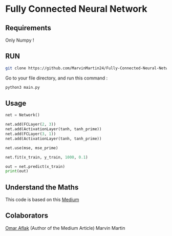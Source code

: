 # Fully Connected Neural Network
## Requirements
Only Numpy !

## RUN
```bash
git clone https://github.com/MarvinMartin24/Fully-Connected-Neural-Network.git
```
Go to your file directory, and run this command :
```bash
python3 main.py
```
## Usage
```python
net = Network()

net.add(FCLayer(2, 3))
net.add(ActivationLayer(tanh, tanh_prime))
net.add(FCLayer(3, 1))
net.add(ActivationLayer(tanh, tanh_prime))

net.use(mse, mse_prime)

net.fit(x_train, y_train, 1000, 0.1)

out = net.predict(x_train)
print(out)
```
## Understand the Maths

This code is  based on this [Medium](https://medium.com/datadriveninvestor/math-neural-network-from-scratch-in-python-d6da9f29ce65)

## Colaborators
[Omar Aflak](https://github.com/OmarAflak) (Author of the Medium Article)
Marvin Martin
